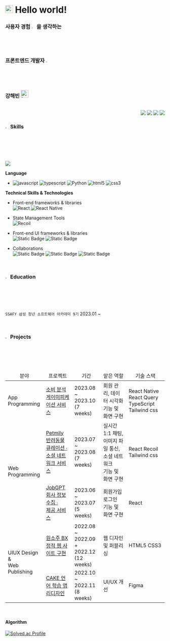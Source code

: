 <!--인사-->
<h1><img src="https://github.com/TheDudeThatCode/TheDudeThatCode/blob/master/Assets/Earth.gif" width="24px">  Hello world!</h1>
<!--소개-->
<h3><b>사용자 경험 <img src="https://raw.githubusercontent.com/Tarikul-Islam-Anik/Animated-Fluent-Emojis/master/Emojis/Hand%20gestures/Backhand%20Index%20Pointing%20Left%20Medium-Light%20Skin%20Tone.png" alt="Backhand Index Pointing Left Medium-Light Skin Tone" width="2.35%" /></b> 을 생각하는 <br>
  <b>  프론트엔드 개발자</b> <img src="https://raw.githubusercontent.com/Tarikul-Islam-Anik/Animated-Fluent-Emojis/master/Emojis/Hand%20gestures/Eyes.png" alt="Eyes" width="2.35%" /> <br>
  강해빈 <img src="https://raw.githubusercontent.com/Tarikul-Islam-Anik/Animated-Fluent-Emojis/master/Emojis/Smilies/Love%20Letter.png" alt="Love Letter" width="24" height="24" /></h3><br>

<!--링크-->
<div align="end">
    <a target="_blank" href="https://velog.io/@kanghaeven"><img src="https://img.shields.io/badge/Velog-20C997.svg?style=for-the-badge&logo=Velog&logoColor=white" /></a>
    <a target="_blank" href="https://jet-magnesium-b5a.notion.site/PORTFOLIO-e0b89103ba144876925dd29155dc700c?pvs=4"><img src="https://img.shields.io/badge/notion-%23000000.svg?&style=for-the-badge&logo=notion&logoColor=white" /></a>
    <a target="_blank" href="mailto:aubrienid@naver.com"><img src="https://img.shields.io/badge/Naver-03C75A.svg?style=for-the-badge&logo=Naver&logoColor=white" /></a>
    <a target="_blank" href="mailto:meerhae@gmail.com"><img src="https://img.shields.io/badge/-Gmail-D14836?style=for-the-badge&logo=Gmail&logoColor=white"></a>  
</div>

<!--기술 스택-->

### <img src="https://raw.githubusercontent.com/Tarikul-Islam-Anik/Animated-Fluent-Emojis/master/Emojis/Hand%20gestures/Mechanical%20Arm.png" alt="Mechanical Arm" width="2.3%" /> Skills

<a href="https://github.com/kanghaeven/github-readme-stats"><img align="center" src="https://github-readme-stats.vercel.app/api/top-langs/?username=kanghaeven&layout=compact&theme=buefy&hide_border=true" /></a>

**Language**<br>

- ![javascript](https://img.shields.io/badge/JavaScript-F7DF1E.svg?style=flat-squaree&logo=javascript&logoColor=black)
  ![typescript](https://img.shields.io/badge/TypeScript-3178C6.svg?style=flat-squaree&logo=typescript&logoColor=white)
  ![Python](https://img.shields.io/badge/python-3670A0?style=flat-squaree&logo=python&logoColor=white)
  ![html5](https://img.shields.io/badge/HTML5-E34F26.svg?style=flat-squaree&logo=html5&logoColor=white)
  ![css3](https://img.shields.io/badge/CSS3-1572B6.svg?style=flat-squaree&logo=css3&logoColor=white)

**Technical Skills & Technologies** <br>

- Front-end frameworks & libraries <br>
  ![React](https://img.shields.io/badge/React-61DAFB.svg?style=flat-squaree&logo=React&logoColor=black)
  ![React Native](https://img.shields.io/badge/React_Native-61DAFB.svg?style=flat-squaree&logo=React&logoColor=black)

- State Management Tools <br>
  ![Recoil](https://img.shields.io/badge/Recoil-3578E5.svg?style=flat-squaree&logo=recoil&logoColor=white)

- Front-end UI frameworks & libraries <br>
  ![Static Badge](https://img.shields.io/badge/tailwindcss-06B6D4?logo=tailwindcss&logoColor=white)
  ![Static Badge](https://img.shields.io/badge/bootstrap-7952B3?logo=bootstrap&logoColor=white)

- Collaborations <br>
  ![Static Badge](https://img.shields.io/badge/figma-F24E1E?logo=figma&logoColor=white)
  ![Static Badge](https://img.shields.io/badge/notion-000000?logo=notion)
  ![Static Badge](https://img.shields.io/badge/jira-0052CC?logo=jira)



<br>

</div>

### <img src="https://raw.githubusercontent.com/Tarikul-Islam-Anik/Animated-Fluent-Emojis/master/Emojis/Hand%20gestures/Writing%20Hand%20Medium-Light%20Skin%20Tone.png" alt="Writing Hand Medium-Light Skin Tone" width="2.3%" /> Education

`SSAFY 삼성 청년 소프트웨어 아카데미 9기` 2023.01 ~

<br>

<!--프로젝트-->

### <img src="https://raw.githubusercontent.com/Tarikul-Islam-Anik/Animated-Fluent-Emojis/master/Emojis/Hand%20gestures/Folded%20Hands%20Medium-Light%20Skin%20Tone.png" alt="Folded Hands Medium-Light Skin Tone" width="2.3%" /> Projects

<table>
   <thead>
     <tr style="text-align: center;">
       <td>분야</td>
       <td>프로젝트</td>
       <td>기간</td>
       <td>맡은 역할</td>
       <td>기술 스택</td>
     </tr>
   </thead>
   <tbody>
     <tr>
       <td rowspan="1">App Programming</td>
       <td><a href="">소비 분석 게이미피케이션 서비스</a></td>
       <td>2023.08 ~ 2023.10 <br>(7 weeks)</td>
       <td>회원 관리, 데이터 시각화 기능 및 화면 구현</td>
       <td>React Native React Query TypeScript Tailwind css</td>
     </tr>
     <tr>
       <td rowspan="2">Web Programming</td>
       <td><a href="https://github.com/kanghaeven/Petmily">Petmily<br>반려동물 큐레이션 ∙ <br>소셜 네트워크 서비스</a></td>
       <td>2023.07 ~ 2023.08 <br>(7 weeks)</td>
       <td>실시간 1:1 채팅, <br>이미지 파일 통신, <br>소셜 네트워크 <br>기능 및 화면 구현</td>
       <td>React Recoil Tailwind css</td>
     </tr>
     <tr>
       <td><a href="https://github.com/JobGPT/JobGPT">JobGPT <br>회사 정보 수집 ∙ <br>제공 서비스</td>
       <td>2023.06 ~ 2023.07 <br>(5 weeks)</td>
       <td>회원가입 로그인 <br>기능 및 화면 구현</td>
       <td>React</td>
     </tr>
     <tr>
       <td rowspan="2">UIUX Design & <br>Web Publishing</td>
       <td><a href="https://github.com/kanghaeven/WONSOJU_BX">원소주 BX <br>정적 웹 사이트 구현</a></td>
       <td>2022.08 ~ 2022.09 <br>+ 2022.12 (12 weeks)</td>
       <td>웹 디자인 및 퍼블리싱</td>
       <td>HTML5 CSS3</td>
     </tr>
     <tr>
       <td><a href="https://www.behance.net/gallery/158137833/Cake-Redesign-language-learning-social-app">CAKE 언어 학습 앱 <br>리디자인</a></td>
       <td>2022.10 ~ 2022.11 <br>(8 weeks)</td>
       <td>UI/UX 개선</td>
       <td>Figma</td>
     </tr>
  </tbody>
</table>
         
<br>

#### Algorithm

[![Solved.ac Profile](http://mazassumnida.wtf/api/generate_badge?boj=goqls10602)](https://solved.ac/goqls10602/)

